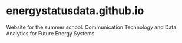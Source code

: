 # energystatusdata.github.io
Website for the summer school: Communication Technology and Data Analytics for Future Energy Systems
